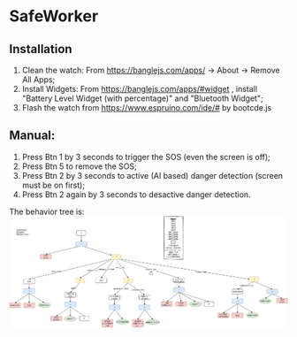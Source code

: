 # SafeWorker
## Installation
1) Clean the watch: From https://banglejs.com/apps/ -> About -> Remove All Apps;
2) Install Widgets: From https://banglejs.com/apps/#widget , install "Battery Level Widget (with percentage)" and "Bluetooth Widget";
3) Flash the watch from https://www.espruino.com/ide/# by bootcde.js

## Manual:
1) Press Btn 1 by 3 seconds to trigger the SOS (even the screen is off);
2) Press Btn 5 to remove the SOS;
3) Press Btn 2 by 3 seconds to active (AI based) danger detection (screen must be on first);
4) Press Btn 2 again by 3 seconds to desactive danger detection.

The behavior tree is: 
![Behavior Tree](Banglejs_Safeworker.jpg)
